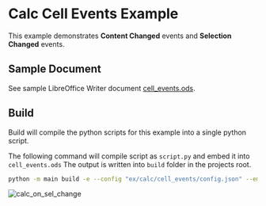 # Calc Cell Events Example

This example demonstrates **Content Changed** events and **Selection Changed** events.

## Sample Document

See sample LibreOffice Writer document [cell_events.ods](cell_events.ods).

## Build

Build will compile the python scripts for this example into a single python script.

The following command will compile script as `script.py` and embed it into `cell_events.ods`
The output is written into `build` folder in the projects root.

```sh
python -m main build -e --config "ex/calc/cell_events/config.json" --embed-src "ex/calc/cell_events/cell_events.ods"
```

![calc_on_sel_change](https://user-images.githubusercontent.com/4193389/166338567-e597c1e9-854c-4254-bbf8-fb8f94598797.gif)
